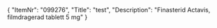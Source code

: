 {
  "ItemNr": "099276",
  "Title": "test",
  "Description": "Finasterid Actavis, filmdragerad tablett 5 mg"
}